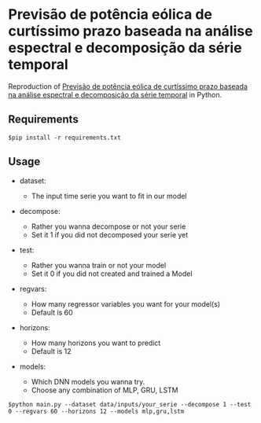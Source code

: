 # Previsão de potência eólica de curtíssimo prazo baseada na análise espectral e decomposição da série temporal
Reproduction of [Previsão de potência eólica de curtíssimo prazo baseada na análise espectral e decomposição da série temporal](https://repositorio.ufpe.br/bitstream/123456789/32495/1/DISSERTA%c3%87%c3%83O%20Lucas%20Cabral%20Fernandes.pdf) in Python.


## Requirements
```shell
$pip install -r requirements.txt 
```

## Usage

- dataset: 
    
    - The input time serie you want to fit in our model

- decompose:

    - Rather you wanna decompose or not your serie
    - Set it 1 if you did not decomposed your serie yet

- test:

    - Rather you wanna train or not your model
    - Set it 0 if you did not created and trained a Model

- regvars:
    
    - How many regressor variables you want for your model(s)
    - Default is 60

- horizons:
    
    - How many horizons you want to predict
    - Default is 12

- models:

    - Which DNN models you wanna try.
    - Choose any combination of MLP, GRU, LSTM

```shell
$python main.py --dataset data/inputs/your_serie --decompose 1 --test 0 --regvars 60 --horizons 12 --models mlp,gru,lstm
```
